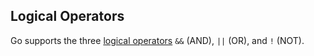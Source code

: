 ## Logical Operators

Go supports the three [logical operators][logical_operators] `&&` (AND), `||` (OR), and `!` (NOT).

[logical_operators]: https://golang.org/ref/spec#Logical_operators
